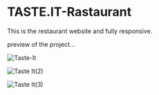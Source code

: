 # TASTE.IT-Rastaurant
 This is the restaurant website and fully responsive.

preview of the project...

![Taste-It](https://github.com/viren0250/TASTE.IT-Rastaurant/assets/158808002/5c1faedb-e14d-4490-9bcd-2312aaf78513)

![Taste It(2)](https://github.com/viren0250/TASTE.IT-Rastaurant/assets/158808002/8e971057-64ac-488e-a121-f6036c2f5fe8)

![Taste It(3)](https://github.com/viren0250/TASTE.IT-Rastaurant/assets/158808002/80790123-b0e3-4962-bbfe-7dbbfda2f89b)
